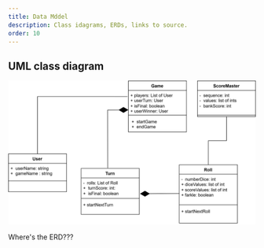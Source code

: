 ```yaml
---
title: Data Mddel
description: Class idagrams, ERDs, links to source.
order: 10
---
```


## UML class diagram

[![UML class diagram](assets/img/farkle.svg)](assets/pdf/farkle.pdf)

Where's the ERD???